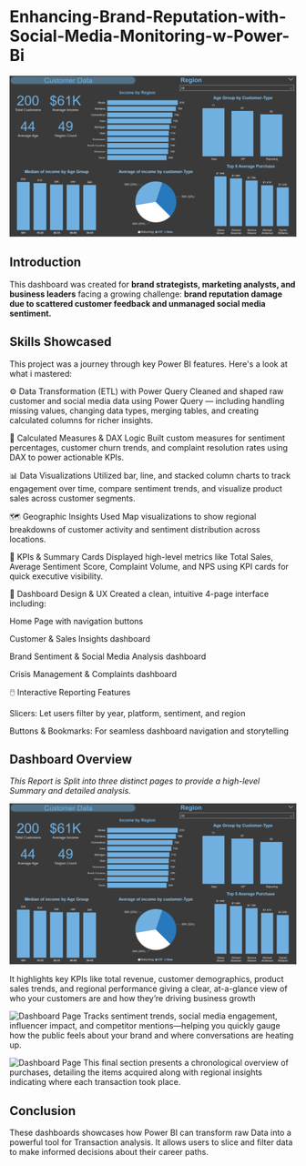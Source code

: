 # Enhancing-Brand-Reputation-with-Social-Media-Monitoring-w-Power-Bi
![Dashboard Page](https://github.com/kizytto/Enhancing-Brand-Reputation-with-Social-Media-Monitoring-w-Power-Bi/blob/1a693de7929e964f1935422bd61604ca070c9a6c/Customer%20Data.png)
## Introduction

This dashboard was created for **brand strategists, marketing analysts, and business leaders** facing a growing challenge: **brand reputation damage due to scattered customer feedback and unmanaged social media sentiment.**

## Skills Showcased

This project was a journey through key Power BI features. Here's a look at what i mastered:

⚙️ Data Transformation (ETL) with Power Query
Cleaned and shaped raw customer and social media data using Power Query — including handling missing values, changing data types, merging tables, and creating calculated columns for richer insights.

🧮 Calculated Measures & DAX Logic
Built custom measures for sentiment percentages, customer churn trends, and complaint resolution rates using DAX to power actionable KPIs.

📊 Data Visualizations
Utilized bar, line, and stacked column charts to track engagement over time, compare sentiment trends, and visualize product sales across customer segments.

🗺️ Geographic Insights
Used Map visualizations to show regional breakdowns of customer activity and sentiment distribution across locations.

🔢 KPIs & Summary Cards
Displayed high-level metrics like Total Sales, Average Sentiment Score, Complaint Volume, and NPS using KPI cards for quick executive visibility.

🎨 Dashboard Design & UX
Created a clean, intuitive 4-page interface including:

Home Page with navigation buttons

Customer & Sales Insights dashboard

Brand Sentiment & Social Media Analysis dashboard

Crisis Management & Complaints dashboard

🖱️ Interactive Reporting Features

Slicers: Let users filter by year, platform, sentiment, and region



Buttons & Bookmarks: For seamless dashboard navigation and storytelling

## Dashboard Overview



*This Report is Split into three distinct pages to provide a high-level Summary and detailed analysis.*

![Dashboard Page](https://github.com/kizytto/Enhancing-Brand-Reputation-with-Social-Media-Monitoring-w-Power-Bi/blob/1a693de7929e964f1935422bd61604ca070c9a6c/Customer%20Data.png)


It highlights key KPIs like total revenue, customer demographics, product sales trends, and regional performance giving a clear, at-a-glance view of who your customers are and how they’re driving business growth




![Dashboard Page](/Images/Social%20Media.png)
Tracks sentiment trends, social media engagement, influencer impact, and competitor mentions—helping you quickly gauge how the public feels about your brand and where conversations are heating up.


![Dashboard Page](/Images/Transaction%20Data.png)
This final section presents a chronological overview of purchases, detailing the items acquired along with regional insights indicating where each transaction took place.

## Conclusion
These dashboards showcases how Power BI can transform raw Data into a powerful tool for Transaction analysis. It allows users to slice and filter data to make informed decisions about their career paths.
